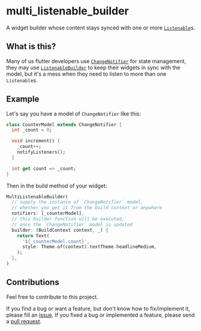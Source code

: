 # multi_listenable_builder

A widget builder whose content stays synced with one or more [`Listenable`](https://api.flutter.dev/flutter/foundation/Listenable-class.html)s.

## What is this?

Many of us flutter developers use [`ChangeNotifier`](https://api.flutter.dev/flutter/foundation/ChangeNotifier-class.html) for state management, they may use [`ListenableBuilder`](https://api.flutter.dev/flutter/widgets/ListenableBuilder-class.html) to keep their widgets in sync with the model, but it's a mess when they need to listen to more than one `Listenable`s.

## Example

Let's say you have a model of `ChangeNotifier` like this:

```dart
class CounterModel extends ChangeNotifier {
  int _count = 0;

  void increment() {
    _count++;
    notifyListeners();
  }

  int get count => _count;
}
```

Then in the build method of your widget:

```dart
MultiListenableBuilder(
  // supply the instance of `ChangeNotifier` model,
  // whether you get it from the build context or anywhere
  notifiers: [_counterModel],
  // this builder function will be executed,
  // once the `ChangeNotifier` model is updated
  builder: (BuildContext context, _) {
    return Text(
      '${_counterModel.count}',
      style: Theme.of(context).textTheme.headlineMedium,
    );
  },
)
```

## Contributions

Feel free to contribute to this project.

If you find a bug or want a feature, but don't know how to fix/implement it, please fill an [issue](https://github.com/crizant/multi_listenable_builder/issues).
If you fixed a bug or implemented a feature, please send a [pull request](https://github.com/crizant/multi_listenable_builder/pulls).

